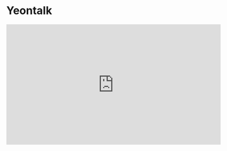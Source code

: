 # Yeontalk
<iframe width="560" height="315"
src="http://52.79.51.149/yeontalk/uploads/yeontalk_testing.mp4" 
frameborder="0" 
allow="accelerometer; autoplay; encrypted-media; gyroscope; picture-in-picture" 
allowfullscreen></iframe>